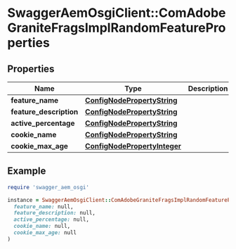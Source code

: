 # SwaggerAemOsgiClient::ComAdobeGraniteFragsImplRandomFeatureProperties

## Properties

| Name | Type | Description | Notes |
| ---- | ---- | ----------- | ----- |
| **feature_name** | [**ConfigNodePropertyString**](ConfigNodePropertyString.md) |  | [optional] |
| **feature_description** | [**ConfigNodePropertyString**](ConfigNodePropertyString.md) |  | [optional] |
| **active_percentage** | [**ConfigNodePropertyString**](ConfigNodePropertyString.md) |  | [optional] |
| **cookie_name** | [**ConfigNodePropertyString**](ConfigNodePropertyString.md) |  | [optional] |
| **cookie_max_age** | [**ConfigNodePropertyInteger**](ConfigNodePropertyInteger.md) |  | [optional] |

## Example

```ruby
require 'swagger_aem_osgi'

instance = SwaggerAemOsgiClient::ComAdobeGraniteFragsImplRandomFeatureProperties.new(
  feature_name: null,
  feature_description: null,
  active_percentage: null,
  cookie_name: null,
  cookie_max_age: null
)
```

